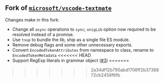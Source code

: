 ## Fork of [`microsoft/vscode-textmate`](https://github.com/microsoft/vscode-textmate)

Changes make in this fork:

- Change all `async` operations to `sync`; `onigLib` option now required to be resolved instead of a promise.
- Use `tsup` to bundle the lib, ship as a single file ES module.
- Remove debug flags and some other unnecessary exports.
- Convert `EncodedTokenAttributes` from namespace to class, rename to `EncodedTokenMetadata`
<<<<<<< HEAD
- Support RegExp literals in grammar object ([#3](https://github.com/shikijs/vscode-textmate/pull/3))
=======
>>>>>>> 2a34df12b795abd1706ff2b3738872cb2458f6fb
